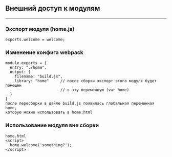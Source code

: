 ## Внешний доступ к модулям
------------------------

### Экспорт модуля (home.js)
    exports.welcome = welcome;

### Изменение конфига webpack
    module.exports = {
      entry: "./home",
      output: {
        filename: "build.js",
        library: "home"     // после сборки экспорт этого модуля будет помещен
                            // в эту переменную (var home)
      }
    }
    после пересборки в файле build.js появилась глобальная переменная home,
    которую можно использовать в home.html

### Использование модуля вне сборки
    home.html
    <script>
      home.welcome('something?');
    </script>
